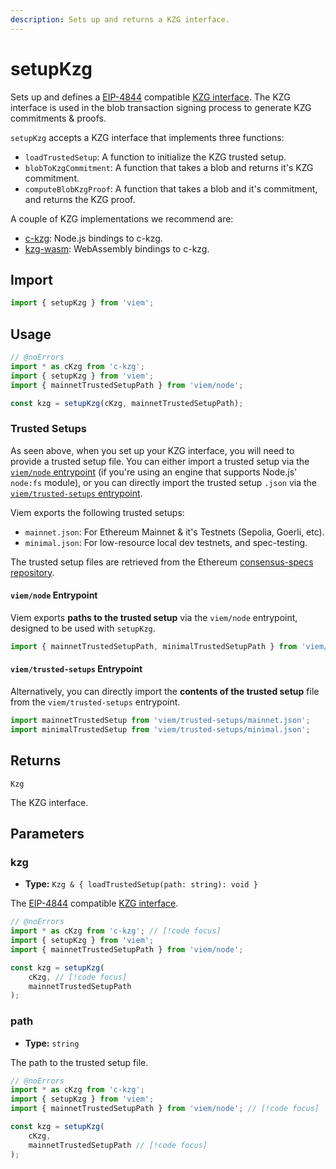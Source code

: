 ```yaml
---
description: Sets up and returns a KZG interface.
---
```


# setupKzg

Sets up and defines a [EIP-4844](https://eips.ethereum.org/EIPS/eip-4844) compatible [KZG interface](https://notes.ethereum.org/@vbuterin/proto_danksharding_faq#How-%E2%80%9Ccomplicated%E2%80%9D-and-%E2%80%9Cnew%E2%80%9D-is-KZG). The KZG interface is used in the blob transaction signing process to generate KZG commitments & proofs.

`setupKzg` accepts a KZG interface that implements three functions:

- `loadTrustedSetup`: A function to initialize the KZG trusted setup.
- `blobToKzgCommitment`: A function that takes a blob and returns it's KZG commitment.
- `computeBlobKzgProof`: A function that takes a blob and it's commitment, and returns the KZG proof.

A couple of KZG implementations we recommend are:

- [c-kzg](https://github.com/ethereum/c-kzg-4844): Node.js bindings to c-kzg.
- [kzg-wasm](https://github.com/ethereumjs/kzg-wasm): WebAssembly bindings to c-kzg.

## Import

```js twoslash
import { setupKzg } from 'viem';
```

## Usage

```js twoslash
// @noErrors
import * as cKzg from 'c-kzg';
import { setupKzg } from 'viem';
import { mainnetTrustedSetupPath } from 'viem/node';

const kzg = setupKzg(cKzg, mainnetTrustedSetupPath);
```

### Trusted Setups

As seen above, when you set up your KZG interface, you will need to provide a trusted setup file. You can either import a trusted setup via the [`viem/node` entrypoint](#viemnode-entrypoint) (if you're using an engine that supports Node.js' `node:fs` module), or you can directly import the trusted setup `.json` via the [`viem/trusted-setups` entrypoint](#viemtrusted-setups-entrypoint).

Viem exports the following trusted setups:

- `mainnet.json`: For Ethereum Mainnet & it's Testnets (Sepolia, Goerli, etc).
- `minimal.json`: For low-resource local dev testnets, and spec-testing.

The trusted setup files are retrieved from the Ethereum [consensus-specs repository](https://github.com/ethereum/consensus-specs/tree/dev/presets).

#### `viem/node` Entrypoint

Viem exports **paths to the trusted setup** via the `viem/node` entrypoint, designed to be used with `setupKzg`.

```ts
import { mainnetTrustedSetupPath, minimalTrustedSetupPath } from 'viem/node';
```

#### `viem/trusted-setups` Entrypoint

Alternatively, you can directly import the **contents of the trusted setup** file from the `viem/trusted-setups` entrypoint.

```ts
import mainnetTrustedSetup from 'viem/trusted-setups/mainnet.json';
import minimalTrustedSetup from 'viem/trusted-setups/minimal.json';
```

## Returns

`Kzg`

The KZG interface.

## Parameters

### kzg

- **Type:** `Kzg & { loadTrustedSetup(path: string): void }`

The [EIP-4844](https://eips.ethereum.org/EIPS/eip-4844) compatible [KZG interface](https://notes.ethereum.org/@vbuterin/proto_danksharding_faq#How-%E2%80%9Ccomplicated%E2%80%9D-and-%E2%80%9Cnew%E2%80%9D-is-KZG).

```js twoslash
// @noErrors
import * as cKzg from 'c-kzg'; // [!code focus]
import { setupKzg } from 'viem';
import { mainnetTrustedSetupPath } from 'viem/node';

const kzg = setupKzg(
    cKzg, // [!code focus]
    mainnetTrustedSetupPath
);
```

### path

- **Type:** `string`

The path to the trusted setup file.

```js twoslash
// @noErrors
import * as cKzg from 'c-kzg';
import { setupKzg } from 'viem';
import { mainnetTrustedSetupPath } from 'viem/node'; // [!code focus]

const kzg = setupKzg(
    cKzg,
    mainnetTrustedSetupPath // [!code focus]
);
```
